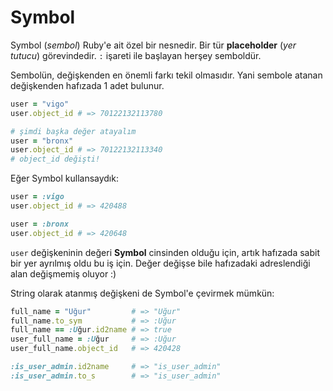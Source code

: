# Symbol

Symbol (*sembol*) Ruby'e ait özel bir nesnedir. Bir tür **placeholder** (*yer tutucu*) görevindedir. `:` işareti ile başlayan herşey semboldür.

Sembolün, değişkenden en önemli farkı tekil olmasıdır. Yani sembole atanan değişkenden hafızada 1 adet bulunur.

```ruby
user = "vigo"
user.object_id # => 70122132113780

# şimdi başka değer atayalım
user = "bronx"
user.object_id # => 70122132113340
# object_id değişti!
```

Eğer Symbol kullansaydık:

```ruby
user = :vigo
user.object_id # => 420488

user = :bronx
user.object_id # => 420648
```

`user` değişkeninin değeri **Symbol** cinsinden olduğu için, artık hafızada sabit bir yer ayrılmış oldu bu iş için. Değer değişse bile hafızadaki adreslendiği alan değişmemiş oluyor :)

String olarak atanmış değişkeni de Symbol'e çevirmek mümkün:

```ruby
full_name = "Uğur"         # => "Uğur"
full_name.to_sym           # => :Uğur
full_name == :Uğur.id2name # => true
user_full_name = :Uğur     # => :Uğur
user_full_name.object_id   # => 420428

:is_user_admin.id2name     # => "is_user_admin"
:is_user_admin.to_s        # => "is_user_admin"
```